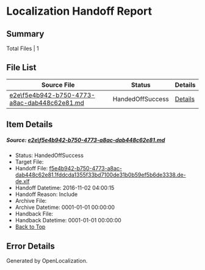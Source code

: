 # <a name='report-top'></a> Localization Handoff Report

## Summary
 Total Files | 1

## File List
 Source File | Status | Details 
 ----------- | ------ | ------- 
 [e2e\f5e4b942-b750-4773-a8ac-dab448c62e81.md](https://github.com/OpenLocalizationTestOrg/ol-test0/blob/1ab42f9623e4e371bca56b109da02cb1131fae84/e2e/f5e4b942-b750-4773-a8ac-dab448c62e81.md) | HandedOffSuccess | [Details](#3c8332b1dae9478ebbbe23363ed1bdd9190a85777)

## Item Details
##### <a name='3c8332b1dae9478ebbbe23363ed1bdd9190a85777'></a> Source: [e2e\f5e4b942-b750-4773-a8ac-dab448c62e81.md](https://github.com/OpenLocalizationTestOrg/ol-test0/blob/1ab42f9623e4e371bca56b109da02cb1131fae84/e2e/f5e4b942-b750-4773-a8ac-dab448c62e81.md)
* Status: HandedOffSuccess
* Target File: 
* Handoff File: [f5e4b942-b750-4773-a8ac-dab448c62e81.1fddcda1355f33bd7100de31b0b59ef5b6de3338.de-de.xlf](https://github.com/OpenLocalizationTestOrg/ol-test0-handoff/blob/6aa22a6517120323353af8f1f927e74621b4414e/ol-handoff/OpenLocalizationTestOrg/ol-test0-dede/yufeih/ht/f5e4b942-b750-4773-a8ac-dab448c62e81.1fddcda1355f33bd7100de31b0b59ef5b6de3338.de-de.xlf)
* Handoff Datetime: 2016-11-02 04:00:15
* Handoff Reason: Include
* Archive File: 
* Archive Datetime: 0001-01-01 00:00:00
* Handback File: 
* Handback Datetime: 0001-01-01 00:00:00
* [Back to Top](#report-top)


## Error Details

Generated by OpenLocalization.
